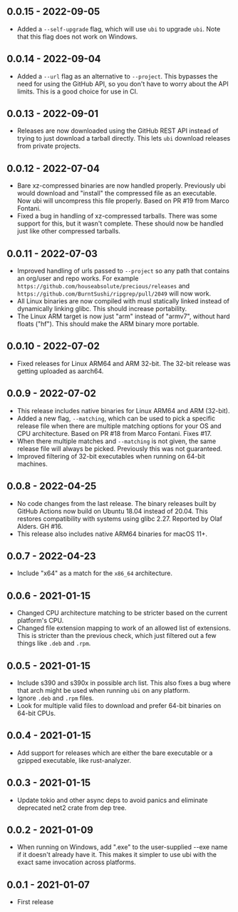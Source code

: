 ## 0.0.15 - 2022-09-05

* Added a `--self-upgrade` flag, which will use `ubi` to upgrade `ubi`. Note
  that this flag does not work on Windows.

## 0.0.14 - 2022-09-04

* Added a `--url` flag as an alternative to `--project`. This bypasses the
  need for using the GitHub API, so you don't have to worry about the API
  limits. This is a good choice for use in CI.


## 0.0.13 - 2022-09-01

* Releases are now downloaded using the GitHub REST API instead of trying to
  just download a tarball directly. This lets `ubi` download releases from
  private projects.


## 0.0.12 - 2022-07-04

* Bare xz-compressed binaries are now handled properly. Previously ubi would
  download and "install" the compressed file as an executable. Now ubi will
  uncompress this file properly. Based on PR #19 from Marco Fontani.
* Fixed a bug in handling of xz-compressed tarballs. There was some support
  for this, but it wasn't complete. These should now be handled just like
  other compressed tarballs.


## 0.0.11 - 2022-07-03

* Improved handling of urls passed to `--project` so any path that contains an
  org/user and repo works. For example
  `https://github.com/houseabsolute/precious/releases` and
  `https://github.com/BurntSushi/ripgrep/pull/2049` will now work.
* All Linux binaries are now compiled with musl statically linked instead of
  dynamically linking glibc. This should increase portability.
* The Linux ARM target is now just "arm" instead of "armv7", without hard
  floats ("hf"). This should make the ARM binary more portable.


## 0.0.10 - 2022-07-02

* Fixed releases for Linux ARM64 and ARM 32-bit. The 32-bit release was
  getting uploaded as aarch64.


## 0.0.9 - 2022-07-02

* This release includes native binaries for Linux ARM64 and ARM (32-bit).
* Added a new flag, `--matching`, which can be used to pick a specific release
  file when there are multiple matching options for your OS and CPU
  architecture. Based on PR #18 from Marco Fontani. Fixes #17.
* When there multiple matches and `--matching` is not given, the same release
  file will always be picked. Previously this was not guaranteed.
* Improved filtering of 32-bit executables when running on 64-bit machines.


## 0.0.8 - 2022-04-25

* No code changes from the last release. The binary releases built by GitHub
  Actions now build on Ubuntu 18.04 instead of 20.04. This restores
  compatibility with systems using glibc 2.27. Reported by Olaf Alders. GH
  #16.
* This release also includes native ARM64 binaries for macOS 11+.


## 0.0.7 - 2022-04-23

* Include "x64" as a match for the `x86_64` architecture.


## 0.0.6 - 2021-01-15

* Changed CPU architecture matching to be stricter based on the current
  platform's CPU.
* Changed file extension mapping to work of an allowed list of
  extensions. This is stricter than the previous check, which just filtered
  out a few things like `.deb` and `.rpm`.


## 0.0.5 - 2021-01-15

* Include s390 and s390x in possible arch list. This also fixes a bug where
  that arch might be used when running `ubi` on any platform.
* Ignore `.deb` and `.rpm` files.
* Look for multiple valid files to download and prefer 64-bit binaries on
  64-bit CPUs.


## 0.0.4 - 2021-01-15

* Add support for releases which are either the bare executable or a gzipped
  executable, like rust-analyzer.


## 0.0.3 - 2021-01-15

* Update tokio and other async deps to avoid panics and eliminate deprecated
  net2 crate from dep tree.


## 0.0.2 - 2021-01-09

* When running on Windows, add ".exe" to the user-supplied --exe name if it
  doesn't already have it. This makes it simpler to use ubi with the exact
  same invocation across platforms.


## 0.0.1 - 2021-01-07

* First release
